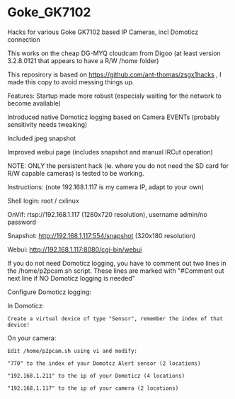 # Goke_GK7102
Hacks for various Goke GK7102 based IP Cameras, incl Domoticz connection

This works on the cheap DG-MYQ cloudcam from Digoo (at least version 3.2.8.0121 that appears to have a R/W /home folder)

This reposirory is based on https://github.com/ant-thomas/zsgx1hacks , I made this copy to avoid messing things up.

Features:
  Startup made more robust (especialy waiting for the network to become available)
  
  Introduced native Domoticz logging based on Camera EVENTs (probably sensitivity needs tweaking)
  
  Included jpeg snapshot
  
  Improved webui page (includes snapshot and manual IRCut operation)


NOTE: ONLY the persistent hack (ie. where you do not need the SD card for R/W capable cameras) is tested to be working.

Instructions: (note 192.168.1.117 is my camera IP, adapt to your own)

  Shell login: root / cxlinux
  
  OnVif: rtsp://192.168.1.117 (1280x720 resolution), username admin/no password
  
  Snapshot: http://192.168.1,117:554/snapshot (320x180 resolution)
  
  Webui: http://192.168.1.117:8080/cgi-bin/webui
  

If you do not need Domoticz logging, you have to comment out two lines in the /home/p2pcam.sh script. These lines are marked with "#Comment out next line if NO Domoticz logging is needed"

Configure Domoticz logging:

  In Domoticz: 
  
    Create a virtual device of type "Sensor", remember the index of that device!
  
  On your camera:
  
    Edit /home/p2pcam.sh using vi and modify:
    
    "770" to the index of your Domotcz Alert sensor (2 locations)
    
    "192.168.1.211" to the ip of your Domoticz (4 locations)
    
    "192.168.1.117" to the ip of your camera (2 locations)
